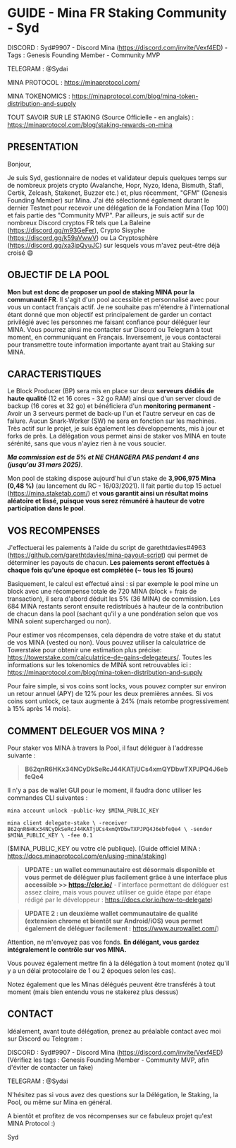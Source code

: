 # GUIDE - Mina FR Staking Community - Syd

DISCORD : Syd#9907 - Discord Mina (https://discord.com/invite/Vexf4ED) - Tags : Genesis Founding Member - Community MVP

TELEGRAM : @Sydai

MINA PROTOCOL : https://minaprotocol.com/

MINA TOKENOMICS : https://minaprotocol.com/blog/mina-token-distribution-and-supply

TOUT SAVOIR SUR LE STAKING (Source Officielle - en anglais) : https://minaprotocol.com/blog/staking-rewards-on-mina

## PRESENTATION 

Bonjour,

Je suis Syd, gestionnaire de nodes et validateur depuis quelques temps sur de nombreux projets crypto (Avalanche, Hopr, Nyzo, Idena, Bismuth, Stafi, Certik, Zelcash, Stakenet, Buzzer etc.) et, plus récemment, "GFM" (Genesis Founding Member) sur Mina. J'ai été sélectionné également durant le dernier Testnet pour recevoir une délégation de la Fondation Mina (Top 100) et fais partie des "Community MVP". Par ailleurs, je suis actif sur de nombreux Discord cryptos FR tels que La Baleine (https://discord.gg/m93GeFer), Crypto Sisyphe (https://discord.gg/k59aVwwV) ou La Cryptosphère (https://discord.gg/xa3jpQyuJC) sur lesquels vous m'avez peut-être déjà croisé :smile: 

## OBJECTIF DE LA POOL

**Mon but est donc de proposer un pool de staking MINA pour la communauté FR**. Il s'agit d'un pool accessible et personnalisé avec pour vous un contact français actif. Je ne souhaite pas m'étendre à l'international étant donné que mon objectif est principalement de garder un contact privilégié avec les personnes me faisant confiance pour déléguer leur MINA. Vous pourrez ainsi me contacter sur Discord ou Telegram à tout moment, en communiquant en Français. Inversement, je vous contacterai pour transmettre toute information importante ayant trait au Staking sur MINA. 

## CARACTERISTIQUES

Le Block Producer (BP) sera mis en place sur deux **serveurs dédiés de haute qualité** (12 et 16 cores - 32 go RAM) ainsi que d'un server cloud de backup (16 cores et 32 go) et bénéficiera d'un **monitoring permanent** - Avoir un 3 serveurs permet de back-up l'un et l'autre serveur en cas de failure. Aucun Snark-Worker (SW) ne sera en fonction sur les machines. Très actif sur le projet, je suis également les développements, mis à jour et forks de près. La délégation vous permet ainsi de staker vos MINA en toute sérénité, sans que vous n'ayiez rien à ne vous soucier.

***Ma commission est de 5% et NE CHANGERA PAS pendant 4 ans (jusqu'au 31 mars 2025)***. 

Mon pool de staking dispose aujourd'hui d'un stake de **3,906,975 Mina (0,48 %)** (au lancement du RC - 16/03/2021). Il fait partie du top 15 actuel (https://mina.staketab.com/) et **vous garantit ainsi un résultat moins aléatoire et lissé, puisque vous serez rémunéré à hauteur de votre participation dans le pool**.

## VOS RECOMPENSES 

J'effectuerai les paiements à l'aide du script de garethtdavies#4963 (https://github.com/garethtdavies/mina-payout-script) qui permet de déterminer les payouts de chacun. 
**Les paiements seront effectués à chaque fois qu'une époque est complétée (~ tous les 15 jours)**

Basiquement, le calcul est effectué ainsi : si par exemple le pool mine un block avec une récompense totale de 720 MINA (block + frais de transaction), il sera d'abord déduit les 5% (36 MINA) de commission. Les 684 MINA restants seront ensuite redistribués à hauteur de la contribution de chacun dans la pool (sachant qu'il y a une pondération selon que vos MINA soient supercharged ou non).

Pour estimer vos récompenses, cela dépendra de votre stake et du statut de vos MINA (vested ou non). Vous pouvez utiliser la calculatrice de Towerstake pour obtenir une estimation plus précise: https://towerstake.com/calculatrice-de-gains-delegateurs/. Toutes les informations sur les tokenomics de MINA sont retrouvables ici : https://minaprotocol.com/blog/mina-token-distribution-and-supply

Pour faire simple, si vos coins sont locks, vous pouvez compter sur environ un retour annuel (APY) de 12% pour les deux premières années. Si vos coins sont unlock, ce taux augmente à 24% (mais retombe progressivement à 15% après 14 mois).

## COMMENT DELEGUER VOS MINA ?

Pour staker vos MINA à travers la Pool, il faut déléguer à l'addresse suivante :

> **B62qnR6HKx34NCyDkSeRcJ44KATjUCs4xmQYDbwTXPJPQ4J6ebfeQe4**

Il n'y a pas de wallet GUI pour le moment, il faudra donc utiliser les commandes CLI suivantes :

`mina account unlock -public-key $MINA_PUBLIC_KEY`

`mina client delegate-stake \
    -receiver B62qnR6HKx34NCyDkSeRcJ44KATjUCs4xmQYDbwTXPJPQ4J6ebfeQe4 \
    -sender $MINA_PUBLIC_KEY \
    -fee 0.1`

($MINA_PUBLIC_KEY ou votre clé publique).
(Guide officiel MINA : https://docs.minaprotocol.com/en/using-mina/staking)

> **UPDATE : un wallet communautaire est désormais disponible et vous permet de déléguer plus facilement grâce à une interface plus accessible >> https://clor.io/** - l'interface permettant de déléguer est assez claire, mais vous pouvez utiliser ce guide étape par étape rédigé par le développeur : https://docs.clor.io/how-to-delegate)

> **UPDATE 2 : un deuxième wallet communautaire de qualité (extension chrome et bientôt sur Android/iOS) vous permet également de déléguer facilement :** https://www.aurowallet.com/)

Attention, ne m'envoyez pas vos fonds. **En délégant, vous gardez intégralement le contrôle sur vos MINA.**

Vous pouvez également mettre fin à la délégation à tout moment (notez qu'il y a un délai protocolaire de 1 ou 2 époques selon les cas).

Notez également que les Minas délégués peuvent être transférés à tout moment (mais bien entendu vous ne stakerez plus dessus)

## CONTACT 

Idéalement, avant toute délégation, prenez au préalable contact avec moi sur Discord ou Telegram :

DISCORD : Syd#9907 - Discord Mina (https://discord.com/invite/Vexf4ED) (Vérifiez les tags : Genesis Founding Member - Community MVP, afin d'éviter de contacter un fake)

TELEGRAM : @Sydai

N'hésitez pas si vous avez des questions sur la Délégation, le Staking, la Pool, ou même sur Mina en général.

A bientôt et profitez de vos récompenses sur ce fabuleux projet qu'est MINA Protocol :)

Syd
